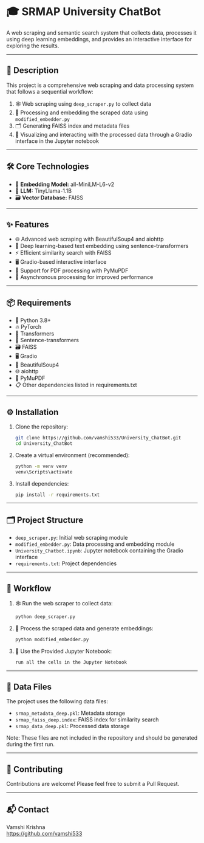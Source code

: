 # 🎓 SRMAP University ChatBot

A web scraping and semantic search system that collects data, processes it using deep learning embeddings, and provides an interactive interface for exploring the results.

---

## 📝 Description

This project is a comprehensive web scraping and data processing system that follows a sequential workflow:

1. 🕸️ Web scraping using `deep_scraper.py` to collect data
2. 🧠 Processing and embedding the scraped data using `modified_embedder.py`
3. 🗂️ Generating FAISS index and metadata files
4. 💬 Visualizing and interacting with the processed data through a Gradio interface in the Jupyter notebook

---

## 🛠️ Core Technologies

- 🧩 **Embedding Model:** all-MiniLM-L6-v2
- 🤖 **LLM:** TinyLlama-1.1B
- 🗃️ **Vector Database:** FAISS

---

## ✨ Features

- 🌐 Advanced web scraping with BeautifulSoup4 and aiohttp
- 🧠 Deep learning-based text embedding using sentence-transformers
- ⚡ Efficient similarity search with FAISS
- 🖥️ Gradio-based interactive interface
- 📄 Support for PDF processing with PyMuPDF
- 🚀 Asynchronous processing for improved performance

---

## 📦 Requirements

- 🐍 Python 3.8+
- 🔥 PyTorch
- 🤗 Transformers
- 🧠 Sentence-transformers
- 🗃️ FAISS
- 🖥️ Gradio
- 🌸 BeautifulSoup4
- 🌐 aiohttp
- 📄 PyMuPDF
- 📋 Other dependencies listed in requirements.txt

---

## ⚙️ Installation

1. Clone the repository:

   ```bash
   git clone https://github.com/vamshi533/University_ChatBot.git
   cd University_ChatBot
   ```

2. Create a virtual environment (recommended):

   ```bash
   python -m venv venv
   venv\Scripts\activate
   ```

3. Install dependencies:
   ```bash
   pip install -r requirements.txt
   ```

---

## 🗂️ Project Structure

- `deep_scraper.py`: Initial web scraping module
- `modified_embedder.py`: Data processing and embedding module
- `University_Chatbot.ipynb`: Jupyter notebook containing the Gradio interface
- `requirements.txt`: Project dependencies

---

## 🔄 Workflow

1. 🕸️ Run the web scraper to collect data:
   ```bash
   python deep_scraper.py
   ```
2. 🧠 Process the scraped data and generate embeddings:
   ```bash
   python modified_embedder.py
   ```
3. 💬 Use the Provided Jupyter Notebook:
   ```bash
   run all the cells in the Jupyter Notebook
   ```

---

## 📁 Data Files

The project uses the following data files:

- `srmap_metadata_deep.pkl`: Metadata storage
- `srmap_faiss_deep.index`: FAISS index for similarity search
- `srmap_data_deep.pkl`: Processed data storage

Note: These files are not included in the repository and should be generated during the first run.

---

## 🤝 Contributing

Contributions are welcome! Please feel free to submit a Pull Request.

---

## 📬 Contact

Vamshi Krishna  
https://github.com/vamshi533
